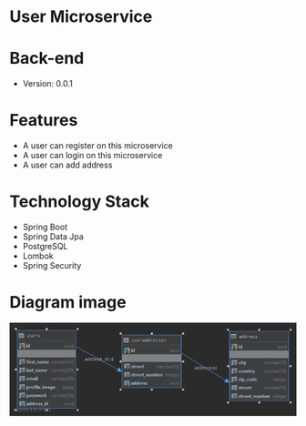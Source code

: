 # User Microservice
# Back-end
- Version: 0.0.1
# Features
- A user can register on this microservice
- A user can login on this microservice
- A user can add address
# Technology Stack
- Spring Boot
- Spring Data Jpa
- PostgreSQL
- Lombok
- Spring Security

# Diagram image
![alt text](https://github.com/Antonio-Lucian-Dev/UserMicroservice/blob/main/src/main/resources/db/user-microservice-db-schema.png?raw=true)